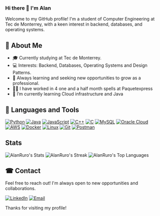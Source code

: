 ### Hi there 👋 I'm Alan

Welcome to my GitHub profile! I'm a student of Computer Engineering at Tec de Monterrey, with a keen interest in backend, databases, and operating systems.

## 🚀 About Me
- 🎓 Currently studying at Tec de Monterrey.
- 💻 Interests: Backend, Databases, Operating Systems and Design Patterns.
- 🌱 Always learning and seeking new opportunities to grow as a professional.
- 👨‍💻 I have worked in 4 one and a half month spells at Paquetexpress
- 🌱 I’m currently learning Cloud infrastructure and Java

## 🧰 Languages and Tools
[![Python](https://img.shields.io/badge/-Python-3776AB?style=flat&logo=python&logoColor=white)](https://www.python.org/)
[![Java](https://img.shields.io/badge/-Java-007396?style=flat&logo=java&logoColor=white)](https://www.java.com/)
[![JavaScript](https://img.shields.io/badge/-JavaScript-F7DF1E?style=flat&logo=javascript&logoColor=black)](https://developer.mozilla.org/en-US/docs/Web/JavaScript)
[![C++](https://img.shields.io/badge/-C++-00599C?style=flat&logo=c%2B%2B&logoColor=white)](https://www.cplusplus.com/)
[![C](https://img.shields.io/badge/-C-A8B9CC?style=flat&logo=c&logoColor=white)](https://www.learn-c.org/)
[![MySQL](https://img.shields.io/badge/-MySQL-4479A1?style=flat&logo=mysql&logoColor=white)](https://www.mysql.com/)
[![Oracle Cloud](https://img.shields.io/badge/-Oracle%20Cloud-F80000?style=flat&logo=oracle&logoColor=white)](https://www.oracle.com/cloud/)
[![AWS](https://img.shields.io/badge/-AWS-232F3E?style=flat&logo=amazon-aws&logoColor=white)](https://aws.amazon.com/)
[![Docker](https://img.shields.io/badge/-Docker-2496ED?style=flat&logo=docker&logoColor=white)](https://www.docker.com/)
[![Linux](https://img.shields.io/badge/-Linux-FCC624?style=flat&logo=linux&logoColor=black)](https://www.linux.org/)
[![Git](https://img.shields.io/badge/-Git-F05032?style=flat&logo=git&logoColor=white)](https://git-scm.com/)
[![Postman](https://img.shields.io/badge/-Postman-FF6C37?style=flat&logo=postman&logoColor=white)](https://www.postman.com/)


## Stats
![AlanRuro's Stats](https://github-readme-stats.vercel.app/api?username=AlanRuro&theme=dracula&show_icons=true&hide_border=true&count_private=true)
![AlanRuro's Streak](https://github-readme-streak-stats.herokuapp.com/?user=AlanRuro&theme=dracula&hide_border=true)
![AlanRuro's Top Languages](https://github-readme-stats.vercel.app/api/top-langs/?username=AlanRuro&theme=dracula&show_icons=true&hide_border=true&layout=compact)

## ☎ Contact
Feel free to reach out! I'm always open to new opportunities and collaborations.

[![LinkedIn](https://img.shields.io/badge/-LinkedIn-0077B5?style=flat&logo=linkedin&logoColor=white)](https://www.linkedin.com/in/alan-antonio-ruelas-robles-5ba85a2ba/)
[![Email](https://img.shields.io/badge/-Email-D14836?style=flat&logo=gmail&logoColor=white)](mailto:elruro17@gmail.com)

Thanks for visiting my profile!


<!--
**AlanRuro/AlanRuro** is a ✨ _special_ ✨ repository because its `README.md` (this file) appears on your GitHub profile.

Here are some ideas to get you started:

- 🔭 I’m currently working on ...
- 🌱 I’m currently learning ...
- 👯 I’m looking to collaborate on ...
- 🤔 I’m looking for help with ...
- 💬 Ask me about ...
- 📫 How to reach me: ...
- 😄 Pronouns: ...
- ⚡ Fun fact: ...
-->

